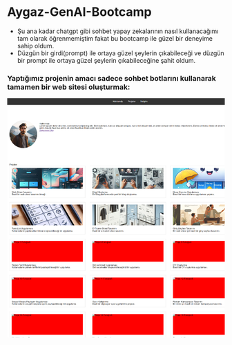 # Aygaz-GenAI-Bootcamp

* Şu ana kadar chatgpt gibi sohbet yapay zekalarının nasıl kullanacağımı tam olarak öğrenmemiştim fakat bu bootcamp ile güzel bir deneyime sahip oldum.
* Düzgün bir girdi(prompt) ile ortaya güzel şeylerin çıkabileceği ve düzgün bir prompt ile ortaya güzel şeylerin çıkabileceğine şahit oldum.

### Yaptığımız projenin amacı sadece sohbet botlarını kullanarak tamamen bir web sitesi oluşturmak:
<img src="full_screen.png" width=600px>